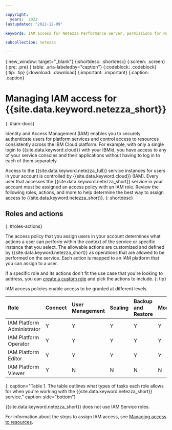 ```yaml
---

copyright:
  years:  2022
lastupdated: "2022-12-09"

keywords: IAM access for Netezza Performance Server, permissions for Netezza Performance Server, identity and access management for Netezza Performance Server, roles for Netezza Performance Server, actions for Netezza Performance Server, assigning access for Netezza Performance Server

subcollection: netezza

---
```


{:new_window: target="_blank"}
{:shortdesc: .shortdesc}
{:screen: .screen}
{:pre: .pre}
{:table: .aria-labeledby="caption"}
{:codeblock: .codeblock}
{:tip: .tip}
{:download: .download}
{:important: .important}
{:caption: .caption}

# Managing IAM access for {{site.data.keyword.netezza_short}}
{: #iam-docs}

Identity and Access Management (IAM) enables you to securely authenticate users for platform services and control access to resources consistently across the IBM Cloud platform. For example, with only a single login to {{site.data.keyword.cloud}} with your IBMid, you have access to any of your service consoles and their applications without having to log in to each of them separately.

Access to the {{site.data.keyword.netezza_full}} service instances for users in your account is controlled by {{site.data.keyword.cloud}} (IAM). Every user that accesses the {{site.data.keyword.netezza_short}} service in your account must be assigned an access policy with an IAM role. Review the following roles, actions, and more to help determine the best way to assign access to {{site.data.keyword.netezza_short}}.
{: shortdesc}

## Roles and actions
{: #roles-actions}

The access policy that you assign users in your account determines what actions a user can perform within the context of the service or specific instance that you select. The allowable actions are customized and defined by {{site.data.keyword.netezza_short}} as operations that are allowed to be performed on the service. Each action is mapped to an IAM platform that you can assign to a user.

If a specific role and its actions don't fit the use case that you're looking to address, you can [create a custom role](/docs/account?topic=account-custom-roles#custom-access-roles) and pick the actions to include.
{: tip}

IAM access policies enable access to be granted at different levels.

| Role                      | Connect | User Management | Scaling | Backup and Restore | Monitoring | DR      |
|:--------------------------|:--------|:----------------|:--------|:-------------------|:-----------|---------|
|IAM Platform Administrator | Y       | Y               | Y       | Y                  | Y          | Y       |
|IAM Platform Operator      | Y       | Y               | Y       | Y                  | Y          | Y       |
|IAM Platform Editor        | Y       | Y               | Y       | Y                  | Y          | Y       |
|IAM Platform Viewer        | Y       | N               | N       | N                  | N          | N       |
{: caption="Table 1. The table outlines what types of tasks each role allows for when you're working with the {{site.data.keyword.netezza_short}} service." caption-side="bottom"}

{{site.data.keyword.netezza_short}} does not use IAM Service roles.

For information about the steps to assign IAM access, see [Managing access to resources](/docs/account?topic=account-assign-access-resources).
